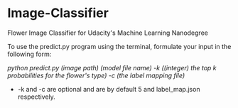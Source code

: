 # Image-Classifier
Flower Image Classifier for Udacity's Machine Learning Nanodegree

To use the predict.py program using the terminal, formulate your input in the following form: 

*python predict.py (image path) (model file name) -k ((integer) the top k probabilities for the flower's type) -c (the label mapping file)*
 
- -k and -c are optional and are by default 5 and label_map.json respectively.
